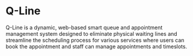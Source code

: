 # Q-Line
Q-Line is a dynamic, web-based smart queue and appointment management system designed  to eliminate physical waiting lines and streamline the scheduling process for various services where users can book the appointment and staff can manage appointments and timeslots.
